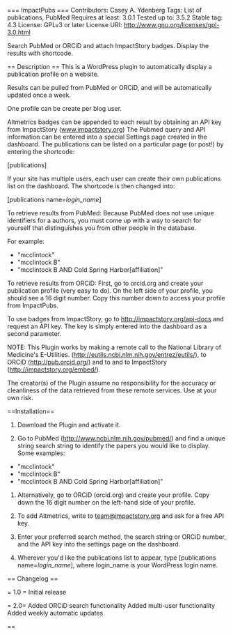 === ImpactPubs ===
Contributors: Casey A. Ydenberg
Tags: List of publications, PubMed
Requires at least: 3.0.1
Tested up to: 3.5.2
Stable tag: 4.3
License: GPLv3 or later
License URI: http://www.gnu.org/licenses/gpl-3.0.html

Search PubMed or ORCiD and attach ImpactStory badges. Display the results with shortcode.

== Description ==
This is a WordPress plugin to automatically display a publication profile on a website.

Results can be pulled from PubMed or ORCiD, and will be automatically updated once a week.

One profile can be create per blog user.

Altmetrics badges can be appended to each result by obtaining an API key from ImpactStory (www.impactstory.org)
The Pubmed query and API information can be entered into a special Settings page created in the dashboard. 
The publications can be listed on a particular page (or post!) by entering the shortcode:

[publications]

If your site has multiple users, each user can create their own publications list on the dashboard. The
shortcode is then changed into:

[publications name=<i>login_name</i>]

To retrieve results from PubMed:
Because PubMed does not use unique identifiers for a authors,
you must come up with a way to search for yourself that distinguishes
you from other people in the database.

For example:
* "mcclintock"
* "mcclintock B"
* "mcclintock B AND Cold Spring Harbor[affiliation]"

To retrieve results from ORCiD:
First, go to orcid.org and create your publication profile (very easy to do). 
On the left side of your profile, you should see a 16 digit number. Copy this
number down to access your profile from ImpactPubs.

To use badges from ImpactStory, go to http://impactstory.org/api-docs and request an API key. The key is
simply entered into the dashboard as a second parameter.

NOTE: This Plugin works by making a remote call to the National Library of Medicine's E-Utilities.
(http://eutils.ncbi.nlm.nih.gov/entrez/eutils/), to ORCiD (http://pub.orcid.org/) and to
and to ImpactStory (http://impactstory.org/embed/).

The creator(s) of the Plugin assume no responsibility for the accuracy or cleanliness of the data retrieved 
from these remote services. Use at your own risk.

==Installation==

1. Download the Plugin and activate it.

1. Go to PubMed (http://www.ncbi.nlm.nih.gov/pubmed/) and find a unique string search string to identify
the papers you would like to display. Some examples:
* "mcclintock"
* "mcclintock B"
* "mcclintock B AND Cold Spring Harbor[affiliation]"

1. Alternatively, go to ORCiD (orcid.org) and create your profile. Copy down the 16 digit number
on the left-hand side of your profile.

1. To add Altmetrics, write to team@impactstory.org and ask for a free API key.

1. Enter your preferred search method, the search string or ORCiD number, and the API key into the settings page on the dashboard.

1. Wherever you'd like the publications list to appear, type [publications name=<i>login_name</i>], where login_name is your WordPress login name.

== Changelog ==

= 1.0 =
Initial release

= 2.0=
Added ORCiD search functionality
Added multi-user functionality
Added weekly automatic updates

==
